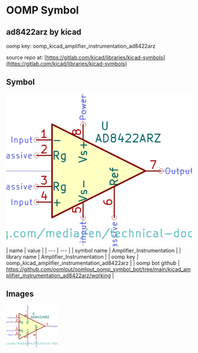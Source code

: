 # OOMP Symbol  
## ad8422arz  by kicad  
  
oomp key: oomp_kicad_amplifier_instrumentation_ad8422arz  
  
source repo at: [https://gitlab.com/kicad/libraries/kicad-symbols](https://gitlab.com/kicad/libraries/kicad-symbols)  
## Symbol  
  
[![working.png](working_600.png)](working.png)  
| name | value | 
| --- | --- | 
| symbol name | Amplifier_Instrumentation | 
| library name | Amplifier_Instrumentation | 
| oomp key | oomp_kicad_amplifier_instrumentation_ad8422arz | 
| oomp bot github | https://github.com/oomlout/oomlout_oomp_symbol_bot/tree/main/kicad_amplifier_instrumentation_ad8422arz/working | 
## Images  
  
[![working.png](working_140.png)](working.png)  
